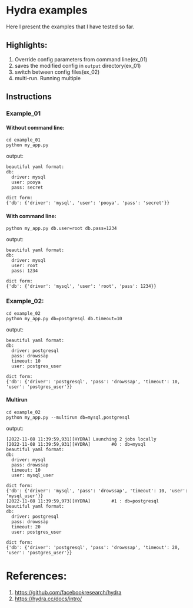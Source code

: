 # Hydra examples

Here I present the examples that I have tested so far.

## Highlights:
1) Override config parameters from command line(ex_01)
2) saves the modified config in `output` directory(ex_01)
3) switch between config files(ex_02)
4) multi-run. Running multiple 


## Instructions
### Example_01
#### Without command line:
```gitignore
cd example_01
python my_app.py
```
output:
```gitignore
beautiful yaml format:
db:
  driver: mysql
  user: pooya
  pass: secret

dict form:
{'db': {'driver': 'mysql', 'user': 'pooya', 'pass': 'secret'}}
```
#### With command line:
```
python my_app.py db.user=root db.pass=1234
```
output:
```
beautiful yaml format:
db:
  driver: mysql
  user: root
  pass: 1234

dict form:
{'db': {'driver': 'mysql', 'user': 'root', 'pass': 1234}}
```

### Example_02:
```gitignore
cd example_02
python my_app.py db=postgresql db.timeout=10
```
output:
```
beautiful yaml format:
db:
  driver: postgresql
  pass: drowssap
  timeout: 10
  user: postgres_user

dict form:
{'db': {'driver': 'postgresql', 'pass': 'drowssap', 'timeout': 10, 'user': 'postgres_user'}}
```
#### Multirun
```gitignore
cd example_02
python my_app.py --multirun db=mysql,postgresql
```
output:
```gitignore
[2022-11-08 11:39:59,931][HYDRA] Launching 2 jobs locally
[2022-11-08 11:39:59,931][HYDRA]        #0 : db=mysql
beautiful yaml format:
db:
  driver: mysql
  pass: drowssap
  timeout: 10
  user: mysql_user

dict form:
{'db': {'driver': 'mysql', 'pass': 'drowssap', 'timeout': 10, 'user': 'mysql_user'}}
[2022-11-08 11:39:59,973][HYDRA]        #1 : db=postgresql
beautiful yaml format:
db:
  driver: postgresql
  pass: drowssap
  timeout: 20
  user: postgres_user

dict form:
{'db': {'driver': 'postgresql', 'pass': 'drowssap', 'timeout': 20, 'user': 'postgres_user'}}
```






# References:
1) https://github.com/facebookresearch/hydra
2) https://hydra.cc/docs/intro/